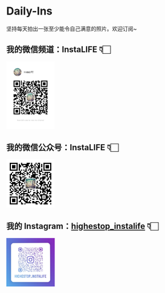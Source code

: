 # Daily-Ins

坚持每天拍出一张至少能令自己满意的照片。欢迎订阅~

## 我的微信频道：InstaLIFE 👇🏻

<p><img src="./images/my_wxchannel.jpg" width="128"></p>

## 我的微信公众号：InstaLIFE 👇🏻

<p><img src="./images/my_wxpages.jpg" width="128"></p>

## 我的 Instagram：[highestop_instalife](https://www.instagram.com/highestop_instalife/) 👇🏻

<p><img src="./images/instagram.jpg" width="128"></p>
